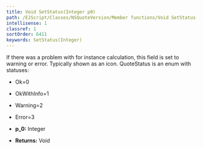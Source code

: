 ```yaml
---
title: Void SetStatus(Integer p0)
path: /EJScript/Classes/NSQuoteVersion/Member functions/Void SetStatus(Integer p_0)
intellisense: 1
classref: 1
sortOrder: 6411
keywords: SetStatus(Integer)
---
```


If there was a problem with for instance calculation, this field is set to warning or error. Typically shown as an icon. QuoteStatus is an enum with statuses: 

* Ok=0
* OkWithInfo=1
* Warning=2
* Error=3

* **p_0:** Integer
* **Returns:** Void



